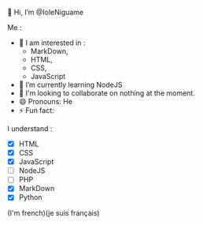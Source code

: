 👋 Hi, I’m @IoleNiguame

Me :
- 👀 I am interested in :
  * MarkDown,
  * HTML,
  * CSS,
  * JavaScript 
- 🌱 I’m currently learning NodeJS
- 💞️ I'm looking to collaborate on nothing at the moment.
- 😄 Pronouns: He
- ⚡ Fun fact: 

I understand :
 * [x] HTML
 * [x] CSS
 * [x] JavaScript
 * [ ] NodeJS
 * [ ] PHP
 * [x] MarkDown
 * [x] Python

(I'm french)(je suis français)

<!---
IoleNiguame/IoleNiguame is a ✨ special ✨ repository because its `README.md` (this file) appears on your GitHub profile.
You can click the Preview link to take a look at your changes.
--->
